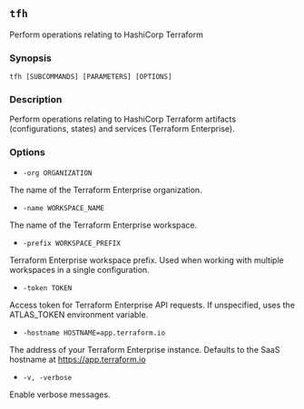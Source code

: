 ## `tfh`

Perform operations relating to HashiCorp Terraform

### Synopsis

    tfh [SUBCOMMANDS] [PARAMETERS] [OPTIONS]

### Description

Perform operations relating to HashiCorp Terraform artifacts (configurations, states) and services (Terraform Enterprise).

### Options

* `-org ORGANIZATION`

The name of the Terraform Enterprise organization.

* `-name WORKSPACE_NAME`

The name of the Terraform Enterprise workspace.

* `-prefix WORKSPACE_PREFIX`

Terraform Enterprise workspace prefix. Used when working with multiple workspaces in a single configuration.

* `-token TOKEN`

Access token for Terraform Enterprise API requests. If unspecified, uses the ATLAS_TOKEN environment variable.

* `-hostname HOSTNAME=app.terraform.io`

The address of your Terraform Enterprise instance. Defaults to the SaaS hostname at https://app.terraform.io

* `-v, -verbose`

Enable verbose messages.
